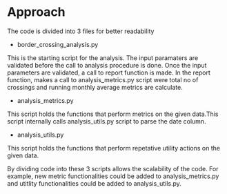 # Approach

The code is divided into 3 files for better readability



- border_crossing_analysis.py

This is the starting script for the analysis. The input paramaters are validated before the call to analysis procedure is done. Once the input parameters are validated, a call to report function is made. In the report function, makes a call to analysis_metrics.py script were  total no of crossings and running monthly average metrics are calculate.

- analysis_metrics.py

This script holds the functions that perform metrics on the given data.This script internally calls analysis_utils.py script to parse the date column.

- analysis_utils.py

This script holds the functions that perform repetative utility actions on the given data.

By dividing code into these 3 scripts allows the scalability of the code. For example, new metric functionalities could be added to analysis_metrics.py and utitlity functionalities could be added to analysis_utils.py.

